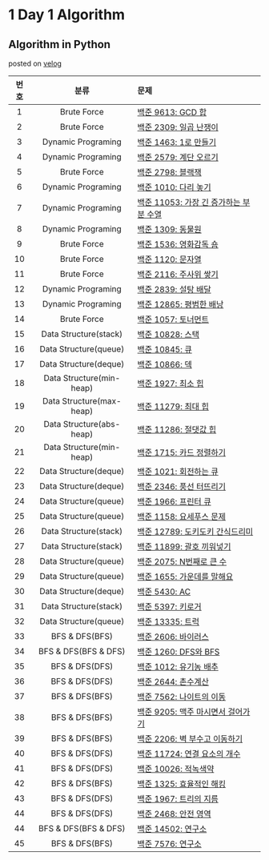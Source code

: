 # 1 Day 1 Algorithm

## Algorithm in Python
posted on [velog](https://velog.io/@highcho/series/Algorithm)
  
  
| 번호 | 분류 | 문제 |
| :----: | :----: | :--- |
| 1 | Brute Force | [백준 9613: GCD 합](https://www.acmicpc.net/problem/9613) |
| 2 | Brute Force | [백준 2309: 일곱 난쟁이](https://www.acmicpc.net/problem/2309) |
| 3 | Dynamic Programing | [백준 1463: 1로 만들기](https://www.acmicpc.net/problem/1463) |
| 4 | Dynamic Programing | [백준 2579: 계단 오르기](https://www.acmicpc.net/problem/2579) |
| 5 | Brute Force | [백준 2798: 블랙잭](https://www.acmicpc.net/problem/2798) |
| 6 | Dynamic Programing | [백준 1010: 다리 놓기](https://www.acmicpc.net/problem/1010) |
| 7 | Dynamic Programing | [백준 11053: 가장 긴 증가하는 부분 수열](https://www.acmicpc.net/problem/11053) |
| 8 | Dynamic Programing | [백준 1309: 동물원](https://www.acmicpc.net/problem/1309) |
| 9 | Brute Force | [백준 1536: 영화감독 숌](https://www.acmicpc.net/problem/1536) |
| 10 | Brute Force | [백준 1120: 문자열](https://www.acmicpc.net/problem/1120) |
| 11 | Brute Force | [백준 2116: 주사위 쌓기](https://www.acmicpc.net/problem/2116) |
| 12 | Dynamic Programing | [백준 2839: 설탕 배달](https://www.acmicpc.net/problem/2839) |
| 13 | Dynamic Programing | [백준 12865: 평범한 배낭](https://www.acmicpc.net/problem/12865) |
| 14 | Brute Force | [백준 1057: 토너먼트](https://www.acmicpc.net/problem/1057) |
| 15 | Data Structure(stack) | [백준 10828: 스택](https://www.acmicpc.net/problem/10828) |
| 16 | Data Structure(queue) | [백준 10845: 큐](https://www.acmicpc.net/problem/10845) |
| 17 | Data Structure(deque) | [백준 10866: 덱](https://www.acmicpc.net/problem/10866) |
| 18 | Data Structure(min-heap) | [백준 1927: 최소 힙](https://www.acmicpc.net/problem/1927) |
| 19 | Data Structure(max-heap) | [백준 11279: 최대 힙](https://www.acmicpc.net/problem/11279) |
| 20 | Data Structure(abs-heap) | [백준 11286: 절댓값 힙](https://www.acmicpc.net/problem/11286) |
| 21 | Data Structure(min-heap) | [백준 1715: 카드 정렬하기](https://www.acmicpc.net/problem/1715) |
| 22 | Data Structure(deque) | [백준 1021: 회전하는 큐](https://www.acmicpc.net/problem/1021) |
| 23 | Data Structure(deque) | [백준 2346: 풍선 터뜨리기](https://www.acmicpc.net/problem/2346) |
| 24 | Data Structure(queue) | [백준 1966: 프린터 큐](https://www.acmicpc.net/problem/1966) |
| 25 | Data Structure(queue) | [백준 1158: 요세푸스 문제](https://www.acmicpc.net/problem/1158) |
| 26 | Data Structure(stack) | [백준 12789: 도키도키 간식드리미](https://www.acmicpc.net/problem/12789) |
| 27 | Data Structure(stack) | [백준 11899: 괄호 끼워넣기](https://www.acmicpc.net/problem/11899) |
| 28 | Data Structure(queue) | [백준 2075: N번째로 큰 수](https://www.acmicpc.net/problem/2075) |
| 29 | Data Structure(queue) | [백준 1655: 가운데를 말해요](https://www.acmicpc.net/problem/1655) |
| 30 | Data Structure(deque) | [백준 5430: AC](https://www.acmicpc.net/problem/5430) |
| 31 | Data Structure(stack) | [백준 5397: 키로거](https://www.acmicpc.net/problem/5397) |
| 32 | Data Structure(queue) | [백준 13335: 트럭](https://www.acmicpc.net/problem/13335) |
| 33 | BFS & DFS(BFS) | [백준 2606: 바이러스](https://www.acmicpc.net/problem/2606) |
| 34 | BFS & DFS(BFS & DFS) | [백준 1260: DFS와 BFS](https://www.acmicpc.net/problem/1260) |
| 35 | BFS & DFS(DFS) | [백준 1012: 유기농 배추](https://www.acmicpc.net/problem/1012) |
| 36 | BFS & DFS(DFS) | [백준 2644: 촌수계산](https://www.acmicpc.net/problem/2644) |
| 37 | BFS & DFS(BFS) | [백준 7562: 나이트의 이동](https://www.acmicpc.net/problem/7562) |
| 38 | BFS & DFS(BFS) | [백준 9205: 맥주 마시면서 걸어가기](https://www.acmicpc.net/problem/9205) |
| 39 | BFS & DFS(BFS) | [백준 2206: 벽 부수고 이동하기](https://www.acmicpc.net/problem/2206) |
| 40 | BFS & DFS(DFS) | [백준 11724: 연결 요소의 개수](https://www.acmicpc.net/problem/11724) |
| 41 | BFS & DFS(DFS) | [백준 10026: 적녹색약](https://www.acmicpc.net/problem/10026) |
| 42 | BFS & DFS(BFS) | [백준 1325: 효율적인 해킹](https://www.acmicpc.net/problem/1325) |
| 43 | BFS & DFS(DFS) | [백준 1967: 트리의 지름](https://www.acmicpc.net/problem/1967) |
| 44 | BFS & DFS(DFS) | [백준 2468: 안전 영역](https://www.acmicpc.net/problem/2468) |
| 44 | BFS & DFS(BFS & DFS) | [백준 14502: 연구소](https://www.acmicpc.net/problem/14502) |
| 45 | BFS & DFS(BFS) | [백준 7576: 연구소](https://www.acmicpc.net/problem/7576) |